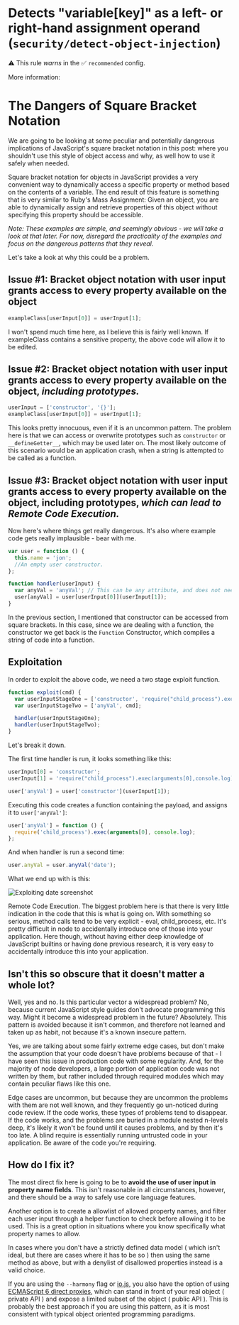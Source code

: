# Detects "variable[key]" as a left- or right-hand assignment operand (`security/detect-object-injection`)

⚠️ This rule _warns_ in the ✅ `recommended` config.

<!-- end auto-generated rule header -->

More information: 

# The Dangers of Square Bracket Notation

We are going to be looking at some peculiar and potentially dangerous implications of JavaScript's square bracket notation in this post: where you shouldn't use this style of object access and why, as well how to use it safely when needed.

Square bracket notation for objects in JavaScript provides a very convenient way to dynamically access a specific property or method based on the contents of a variable. The end result of this feature is something that is very similar to Ruby's Mass Assignment: Given an object, you are able to dynamically assign and retrieve properties of this object without specifying this property should be accessible.

_Note: These examples are simple, and seemingly obvious - we will take a look at that later. For now, disregard the practicality of the examples and focus on the dangerous patterns that they reveal._

Let's take a look at why this could be a problem.

## Issue #1: Bracket object notation with user input grants access to every property available on the object

```js
exampleClass[userInput[0]] = userInput[1];
```

I won't spend much time here, as I believe this is fairly well known. If exampleClass contains a sensitive property, the above code will allow it to be edited.

## Issue #2: Bracket object notation with user input grants access to every property available on the object, **_including prototypes._**

```js
userInput = ['constructor', '{}'];
exampleClass[userInput[0]] = userInput[1];
```

This looks pretty innocuous, even if it is an uncommon pattern. The problem here is that we can access or overwrite prototypes such as `constructor` or `__defineGetter__`, which may be used later on. The most likely outcome of this scenario would be an application crash, when a string is attempted to be called as a function.

## Issue #3: Bracket object notation with user input grants access to every property available on the object, including prototypes, **_which can lead to Remote Code Execution._**

Now here's where things get really dangerous. It's also where example code gets really implausible - bear with me.

```js
var user = function () {
  this.name = 'jon';
  //An empty user constructor.
};

function handler(userInput) {
  var anyVal = 'anyVal'; // This can be any attribute, and does not need to be user controlled.
  user[anyVal] = user[userInput[0]](userInput[1]);
}
```

In the previous section, I mentioned that constructor can be accessed from square brackets. In this case, since we are dealing with a function, the constructor we get back is the `Function` Constructor, which compiles a string of code into a function.

## Exploitation

In order to exploit the above code, we need a two stage exploit function.

```js
function exploit(cmd) {
  var userInputStageOne = ['constructor', 'require("child_process").exec(arguments[0],console.log)'];
  var userInputStageTwo = ['anyVal', cmd];

  handler(userInputStageOne);
  handler(userInputStageTwo);
}
```

Let's break it down.

The first time handler is run, it looks something like this:

```js
userInput[0] = 'constructor';
userInput[1] = 'require("child_process").exec(arguments[0],console.log)';

user['anyVal'] = user['constructor'](userInput[1]);
```

Executing this code creates a function containing the payload, and assigns it to `user['anyVal']`:

```js
user['anyVal'] = function () {
  require('child_process').exec(arguments[0], console.log);
};
```

And when handler is run a second time:

```js
user.anyVal = user.anyVal('date');
```

What we end up with is this:

![Exploiting date screenshot](https://cldup.com/lR_Xp0PwU9.png)

Remote Code Execution. The biggest problem here is that there is very little indication in the code that this is what is going on. With something so serious, method calls tend to be very explicit - eval, child_process, etc. It's pretty difficult in node to accidentally introduce one of those into your application. Here though, without having either deep knowledge of JavaScript builtins or having done previous research, it is very easy to accidentally introduce this into your application.

## Isn't this so obscure that it doesn't matter a whole lot?

Well, yes and no. Is this particular vector a widespread problem? No, because current JavaScript style guides don't advocate programming this way. Might it become a widespread problem in the future? Absolutely. This pattern is avoided because it isn't common, and therefore not learned and taken up as habit, not because it's a known insecure pattern.

Yes, we are talking about some fairly extreme edge cases, but don't make the assumption that your code doesn't have problems because of that - I have seen this issue in production code with some regularity. And, for the majority of node developers, a large portion of application code was not written by them, but rather included through required modules which may contain peculiar flaws like this one.

Edge cases are uncommon, but because they are uncommon the problems with them are not well known, and they frequently go un-noticed during code review. If the code works, these types of problems tend to disappear. If the code works, and the problems are buried in a module nested n-levels deep, it's likely it won't be found until it causes problems, and by then it's too late. A blind require is essentially running untrusted code in your application. Be aware of the code you're requiring.

## How do I fix it?

The most direct fix here is going to be to **avoid the use of user input in property name fields**. This isn't reasonable in all circumstances, however, and there should be a way to safely use core language features.

Another option is to create a allowlist of allowed property names, and filter each user input through a helper function to check before allowing it to be used. This is a great option in situations where you know specifically what property names to allow.

In cases where you don't have a strictly defined data model ( which isn't ideal, but there are cases where it has to be so ) then using the same method as above, but with a denylist of disallowed properties instead is a valid choice.

If you are using the `--harmony` flag or [io.js](https://iojs.org/), you also have the option of using [ECMAScript 6 direct proxies](http://wiki.ecmascript.org/doku.php?id=harmony:direct_proxies), which can stand in front of your real object ( private API ) and expose a limited subset of the object ( public API ). This is probably the best approach if you are using this pattern, as it is most consistent with typical object oriented programming paradigms.

